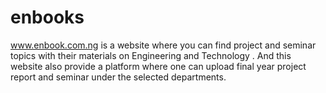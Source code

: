 # enbooks
www.enbook.com.ng is a website where you can find project and seminar topics with their materials on Engineering and Technology . And this website also provide a  platform where one can upload final year project report and seminar under the selected departments.
